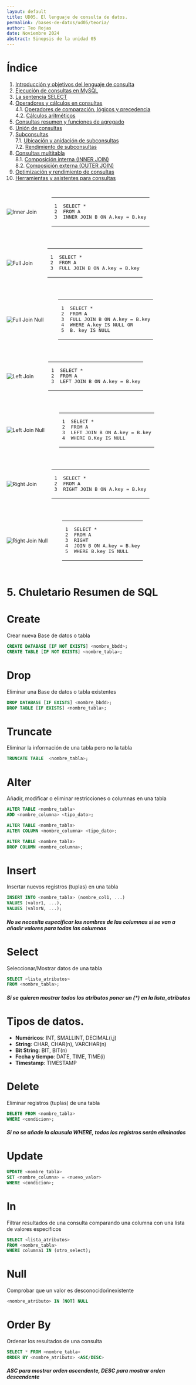 ```yaml
---
layout: default
title: UD05. El lenguaje de consulta de datos.
permalink: /bases-de-datos/ud05/teoria/
author: Teo Rojas
date: Noviembre 2024
abstract: Sinopsis de la unidad 05
---
```


# Índice
1. [Introducción y objetivos del lenguaje de consulta](#1-introducción-y-objetivos-del-lenguaje-de-consulta)  
2. [Ejecución de consultas en MySQL](#2-ejecución-de-consultas-en-mysql)  
3. [La sentencia SELECT](#3-la-sentencia-select)  
4. [Operadores y cálculos en consultas](#4-operadores-y-cálculos-en-consultas)  
   4.1. [Operadores de comparación, lógicos y precedencia](#41-operadores-de-comparación-lógicos-y-precedencia)  
   4.2. [Cálculos aritméticos](#42-cálculos-aritméticos)  
5. [Consultas resumen y funciones de agregado](#5-consultas-resumen-y-funciones-de-agregado)  
6. [Unión de consultas](#6-unión-de-consultas)  
7. [Subconsultas](#7-subconsultas)  
   7.1. [Ubicación y anidación de subconsultas](#71-ubicación-y-anidación-de-subconsultas)  
   7.2. [Rendimiento de subconsultas](#72-rendimiento-de-subconsultas)  
8. [Consultas multitabla](#8-consultas-multitabla)  
   8.1. [Composición interna (INNER JOIN)](#81-composición-interna-inner-join)  
   8.2. [Composición externa (OUTER JOIN)](#82-composición-externa-outer-join)  
9. [Optimización y rendimiento de consultas](#9-optimización-y-rendimiento-de-consultas)  
10. [Herramientas y asistentes para consultas](#10-herramientas-y-asistentes-para-consultas)

<div style="display: flex; align-items: center; gap: 40px;">
    <div>
        <img src="/bases-de-datos/imgs/ud05/ud05_innerJoin.svg" alt="Inner Join" />
    </div>
<div class="language-sql highlighter-rouge"><div class="highlight"><pre class="highlight"><code><table class="rouge-table"><tbody><tr><td class="rouge-gutter gl"><pre class="lineno">1
2
3
</pre></td><td class="rouge-code"><pre><span class="k">SELECT</span> <span class="o">*</span>
<span class="k">FROM</span> <span class="n">A</span>
<span class="k">INNER</span> <span class="k">JOIN</span> <span class="n">B</span> <span class="k">ON</span> <span class="n">A</span><span class="p">.</span><span class="k">key</span> <span class="o">=</span> <span class="n">B</span><span class="p">.</span><span class="k">key</span>
</pre></td></tr></tbody></table></code></pre></div></div>
</div>


<div style="display: flex; align-items: center; gap: 40px;">
    <div>
        <img src="/bases-de-datos/imgs/ud05/ud05_fullJoin.svg" alt="Full Join" />
    </div>
<div class="language-sql highlighter-rouge"><div class="highlight"><pre class="highlight"><code><table class="rouge-table"><tbody><tr><td class="rouge-gutter gl"><pre class="lineno">1
2
3
</pre></td><td class="rouge-code"><pre><span class="k">SELECT</span> <span class="o">*</span>
<span class="k">FROM</span> <span class="n">A</span>
<span class="k">FULL</span> <span class="k">JOIN</span> <span class="n">B</span> <span class="k">ON</span> <span class="n">A</span><span class="p">.</span><span class="k">key</span> <span class="o">=</span> <span class="n">B</span><span class="p">.</span><span class="k">key</span>
</pre></td></tr></tbody></table></code></pre></div></div>
</div>


<div style="display: flex; align-items: center; gap: 40px;">
    <div>
        <img src="/bases-de-datos/imgs/ud05/ud05_fullJoinNull.svg" alt="Full Join Null" />
    </div>
<div class="language-sql highlighter-rouge"><div class="highlight"><pre class="highlight"><code><table class="rouge-table"><tbody><tr><td class="rouge-gutter gl"><pre class="lineno">1
2
3
4
5
</pre></td><td class="rouge-code"><pre><span class="k">SELECT</span> <span class="o">*</span>
<span class="k">FROM</span> <span class="n">A</span>
<span class="k">FULL</span> <span class="k">JOIN</span> <span class="n">B</span> <span class="k">ON</span> <span class="n">A</span><span class="p">.</span><span class="k">key</span> <span class="o">=</span> <span class="n">B</span><span class="p">.</span><span class="k">key</span>
<span class="k">WHERE</span> <span class="n">A</span><span class="p">.</span><span class="k">key</span> <span class="k">IS</span> <span class="k">NULL</span> <span class="k">OR</span>
<span class="n">B</span><span class="p">.</span> <span class="k">key</span> <span class="k">IS</span> <span class="k">NULL</span>
</pre></td></tr></tbody></table></code></pre></div></div>
</div>

<div style="display: flex; align-items: center; gap: 40px;">
    <div>
        <img src="/bases-de-datos/imgs/ud05/ud05_leftJoin.svg" alt="Left Join" />
    </div>
<div class="language-sql highlighter-rouge"><div class="highlight"><pre class="highlight"><code><table class="rouge-table"><tbody><tr><td class="rouge-gutter gl"><pre class="lineno">1
2
3
</pre></td><td class="rouge-code"><pre><span class="k">SELECT</span> <span class="o">*</span>
<span class="k">FROM</span> <span class="n">A</span>
<span class="k">LEFT</span> <span class="k">JOIN</span> <span class="n">B</span> <span class="k">ON</span> <span class="n">A</span><span class="p">.</span><span class="k">key</span> <span class="o">=</span> <span class="n">B</span><span class="p">.</span><span class="k">key</span>
</pre></td></tr></tbody></table></code></pre></div></div>
</div>

<div style="display: flex; align-items: center; gap: 40px;">
    <div>
        <img src="/bases-de-datos/imgs/ud05/ud05_leftJoinNull.svg" alt="Left Join Null" />
    </div>
<div class="language-sql highlighter-rouge"><div class="highlight"><pre class="highlight"><code><table class="rouge-table"><tbody><tr><td class="rouge-gutter gl"><pre class="lineno">1
2
3
4
</pre></td><td class="rouge-code"><pre><span class="k">SELECT</span> <span class="o">*</span>
<span class="k">FROM</span> <span class="n">A</span>
<span class="k">LEFT</span> <span class="k">JOIN</span> <span class="n">B</span> <span class="k">ON</span> <span class="n">A</span><span class="p">.</span><span class="k">key</span> <span class="o">=</span> <span class="n">B</span><span class="p">.</span><span class="k">key</span>
<span class="k">WHERE</span> <span class="n">B</span><span class="p">.</span><span class="k">Key</span> <span class="k">IS</span> <span class="k">NULL</span>
</pre></td></tr></tbody></table></code></pre></div></div>
</div>

<div style="display: flex; align-items: center; gap: 40px;">
    <div>
        <img src="/bases-de-datos/imgs/ud05/ud05_rightJoin.svg" alt="Right Join" />
    </div>
<div class="language-sql highlighter-rouge"><div class="highlight"><pre class="highlight"><code><table class="rouge-table"><tbody><tr><td class="rouge-gutter gl"><pre class="lineno">1
2
3
</pre></td><td class="rouge-code"><pre><span class="k">SELECT</span> <span class="o">*</span>
<span class="k">FROM</span> <span class="n">A</span>
<span class="k">RIGHT</span> <span class="k">JOIN</span> <span class="n">B</span> <span class="k">ON</span> <span class="n">A</span><span class="p">.</span><span class="k">key</span> <span class="o">=</span> <span class="n">B</span><span class="p">.</span><span class="k">key</span>
</pre></td></tr></tbody></table></code></pre></div></div>
</div>

<div style="display: flex; align-items: center; gap: 40px;">
    <div>
        <img src="/bases-de-datos/imgs/ud05/ud05_rightJoinNull.svg" alt="Right Join Null" />
    </div>
<div class="language-sql highlighter-rouge"><div class="highlight"><pre class="highlight"><code><table class="rouge-table"><tbody><tr><td class="rouge-gutter gl"><pre class="lineno">1
2
3
4
5
</pre></td><td class="rouge-code"><pre><span class="k">SELECT</span> <span class="o">*</span>
<span class="k">FROM</span> <span class="n">A</span>
<span class="k">RIGHT</span>
<span class="k">JOIN</span> <span class="n">B</span> <span class="k">ON</span> <span class="n">A</span><span class="p">.</span><span class="k">key</span> <span class="o">=</span> <span class="n">B</span><span class="p">.</span><span class="k">key</span>
<span class="k">WHERE</span> <span class="n">B</span><span class="p">.</span><span class="k">key</span> <span class="k">IS</span> <span class="k">NULL</span>
</pre></td></tr></tbody></table></code></pre></div></div>
</div>



# 5. Chuletario Resumen de SQL


<div class="two-columns">
  <div markdown="1"> <!-- Columna izquierda  -->

# Create
Crear nueva Base de datos o tabla

```sql
CREATE DATABASE [IF NOT EXISTS] <nombre_bbdd>;
CREATE TABLE [IF NOT EXISTS] <nombre_tabla>;
```

# Drop
Eliminar una Base de datos o tabla existentes

```sql
DROP DATABASE [IF EXISTS] <nombre_bbdd>;
DROP TABLE [IF EXISTS] <nombre_tabla>;
```

# Truncate
Eliminar la información de una tabla pero no la tabla

```sql
TRUNCATE TABLE  <nombre_tabla>;
```

# Alter
Añadir, modificar o eliminar restricciones o columnas en una tabla

```sql
ALTER TABLE <nombre_tabla>
ADD <nombre_columna> <tipo_dato>;

ALTER TABLE <nombre_tabla>
ALTER COLUMN <nombre_columna> <tipo_dato>;

ALTER TABLE <nombre_tabla>
DROP COLUMN <nombre_columna>;
```

# Insert
Insertar nuevos registros (tuplas) en una tabla

```sql
INSERT INTO <nombre_tabla> (nombre_col1, ...)
VALUES (valor1, ...),
VALUES (valorN, ...);
```
##### No se necesita especificar los nombres de las columnas si se van a añadir valores para todas las columnas

# Select
Seleccionar/Mostrar datos de una tabla

```sql
SELECT <lista_atributos> 
FROM <nombre_tabla>;
```
##### Si se quieren mostrar todos los atributos poner un (*) en la lista_atributos





  </div> 
  <div markdown="1"> <!-- Columna derecha  -->
    
# Tipos de datos.

- **Numéricos**: INT, SMALLINT, DECIMAL(i,j)
- **String**: CHAR, CHAR(n), VARCHAR(n)
- **Bit String**: BIT, BIT(n)
- **Fecha y tiempo**: DATE, TIME, TIME(i)
- **Timestamp**: TIMESTAMP

# Delete
Eliminar registros (tuplas) de una tabla

```sql
DELETE FROM <nombre_tabla> 
WHERE <condicion>;
```
##### Si no se añade la clausula WHERE, todos los registros serán eliminados

# Update

```sql
UPDATE <nombre_tabla> 
SET <nombre_columna> = <nuevo_valor>
WHERE <condicion>;
```


# In
Filtrar resultados de una consulta comparando una columna con una lista de valores específicos

```sql
SELECT <lista_atributos> 
FROM <nombre_tabla>
WHERE columna1 IN (otro_select);
```

# Null
Comprobar que un valor es desconocido/inexistente

```sql
<nombre_atributo> IN [NOT] NULL
```

# Order By
Ordenar los resultados de una consulta

```sql
SELECT * FROM <nombre_tabla>
ORDER BY <nombre_atributo> <ASC/DESC>
```
##### ASC para mostrar orden ascendente, DESC para mostrar orden descendente


  </div>
</div>


